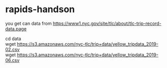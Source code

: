 # rapids-handson
you get can data from https://www1.nyc.gov/site/tlc/about/tlc-trip-record-data.page



cd data   
wget https://s3.amazonaws.com/nyc-tlc/trip+data/yellow_tripdata_2019-02.csv    
wget https://s3.amazonaws.com/nyc-tlc/trip+data/yellow_tripdata_2019-06.csv   

